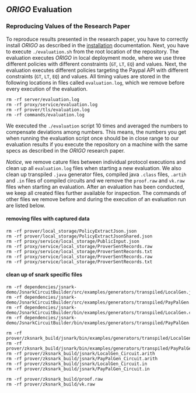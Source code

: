 ## _ORIGO_ Evaluation

### Reproducing Values of the Research Paper
To reproduce results presented in the research paper, you have to correctly install _ORIGO_ as described in the [installation](./00_installation.md) documentation. Next, you have to execute `./evaluation.sh` from the root location of the repository. The evaluation executes _ORIGO_ in local deployment mode, where we use three different policies with different constraints (`GT`, `LT`, `EQ`) and values. Next, the evaluation executes different policies targeting the Paypal API with different constraints (`GT`, `LT`, `EQ`) and values. All timing values are stored in the following locations in files called `evaluation.log`, which we remove before every execution of the evaluation.
```
rm -rf server/evaluation.log
rm -rf proxy/service/evaluation.log
rm -rf prover/tls/evaluation.log
rm -rf commands/evaluation.log
```
We executed the `./evaluation` script 10 times and averaged the numbers to compensate deviations among numbers. This means, the numbers you get when running the evaluation script once should be in close range to our evaluation results if you execute the repository on a machine with the same specs as described in the _ORIGO_ research paper.

*Notice*, we remove cature files between individual protocol executions and clean up all `evaluation.log` files when starting a new evaluation. We also clean up transpiled `.java` generator files, compiled java `.class` files, `.artih` and `.in` files of compiled circuits and we remove the `proof.raw` and `vk.raw` files when starting an evaluation. After an evaluation has been conducted, we keep all created files further available for inspection. The commands of other files we remove before and during the execution of an evaluation run are listed below.

#### removing files with captured data
```
rm -rf prover/local_storage/PolicyExtractJson.json
rm -rf prover/local_storage/PolicyExtractJsonShared.json
rm -rf proxy/service/local_storage/PublicInput.json
rm -rf proxy/service/local_storage/ProverSentRecords.raw
rm -rf proxy/service/local_storage/ProverSentRecords.txt
rm -rf proxy/service/local_storage/ProverSentRecords.raw
rm -rf proxy/service/local_storage/ProverSentRecords.txt
```

#### clean up of snark specific files
```
rm -rf dependencies/jsnark-demo/JsnarkCircuitBuilder/src/examples/generators/transpiled/LocalGen.java
rm -rf dependencies/jsnark-demo/JsnarkCircuitBuilder/src/examples/generators/transpiled/PayPalGen.java
rm -rf dependencies/jsnark-demo/JsnarkCircuitBuilder/bin/examples/generators/transpiled/LocalGen.class
rm -rf dependencies/jsnark-demo/JsnarkCircuitBuilder/bin/examples/generators/transpiled/PayPalGen.class

rm -rf prover/zksnark_build/jsnark/bin/examples/generators/transpiled/LocalGen.class
rm -rf prover/zksnark_build/jsnark/bin/examples/generators/transpiled/PayPalGen.class
rm -rf prover/zksnark_build/jsnark/LocalGen_Circuit.arith
rm -rf prover/zksnark_build/jsnark/PayPalGen_Circuit.arith
rm -rf prover/zksnark_build/jsnark/LocalGen_Circuit.in
rm -rf prover/zksnark_build/jsnark/PayPalGen_Circuit.in

rm -rf prover/zksnark_build/proof.raw
rm -rf prover/zksnark_build/vk.raw
```

